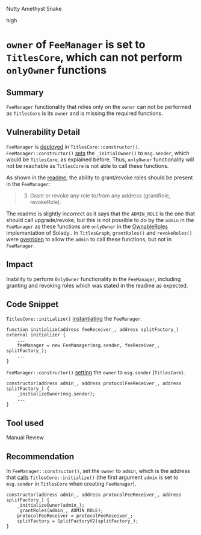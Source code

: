 Nutty Amethyst Snake

high

# `owner` of `FeeManager` is set to `TitlesCore`, which can not perform `onlyOwner` functions

## Summary

`FeeManager` functionality that relies only on the `owner` can not be performed as `TitlesCore` is its `owner` and is missing the required functions.

## Vulnerability Detail

`FeeManager` is [deployed](https://github.com/sherlock-audit/2024-04-titles/blob/main/wallflower-contract-v2/src/TitlesCore.sol#L47) in `TitlesCore::constructor()`. `FeeManager::constructor()` [sets](https://github.com/sherlock-audit/2024-04-titles/blob/main/wallflower-contract-v2/src/fees/FeeManager.sol#L114) the `_initialOwner()` to `msg.sender`, which would be `TitlesCore`, as explained before. Thus, `onlyOwner` functionality will not be reachable as `TitlesCore` is not able to call these functions.

As shown in the [readme](https://audits.sherlock.xyz/contests/326), the ability to grant/revoke roles should be present in the `FeeManager`:
> 3) Grant or revoke any role to/from any address (grantRole, revokeRole).

The readme is slightly incorrect as it says that the `ADMIN_ROLE` is the one that should call upgrade/revoke, but this is not possible to do by the `admin` in the `FeeManager` as these functions are `onlyOwner` in the [OwnableRoles](https://github.com/Vectorized/solady/blob/main/src/auth/OwnableRoles.sol#L202-L210) implementation of Solady.. In `TitlesGraph`, `grantRoles()` and `revokeRoles()` were [overriden](https://github.com/sherlock-audit/2024-04-titles/blob/main/wallflower-contract-v2/src/graph/TitlesGraph.sol#L158-L178) to allow the `admin` to call these functions, but not in `FeeManager`.

## Impact

Inability to perform `OnlyOwner` functionality in the `FeeManager`, including granting and revoking roles which was stated in the readme as expected.

## Code Snippet

`TitlesCore::initialize()` [instantiating](https://github.com/sherlock-audit/2024-04-titles/blob/main/wallflower-contract-v2/src/TitlesCore.sol#L47) the `FeeManager`.
```solidity
function initialize(address feeReceiver_, address splitFactory_) external initializer {
    ...
    feeManager = new FeeManager(msg.sender, feeReceiver_, splitFactory_);
    ...
}
```
`FeeManager::constructor()` [setting](https://github.com/sherlock-audit/2024-04-titles/blob/main/wallflower-contract-v2/src/fees/FeeManager.sol#L114) the `owner` to `msg.sender` (`TitlesCore`).
```solidity
constructor(address admin_, address protocolFeeReceiver_, address splitFactory_) {
    _initializeOwner(msg.sender);
    ...
}
```

## Tool used

Manual Review

## Recommendation

In `FeeManager::constructor()`, set the `owner` to `admin`, which is the address that [calls](https://github.com/sherlock-audit/2024-04-titles/blob/main/wallflower-contract-v2/src/TitlesCore.sol#L47) `TitlesCore::initialize()` (the first argument `admin` is set to `msg.sender` in `TitlesCore` when creating `FeeManager`).
```solidity
constructor(address admin_, address protocolFeeReceiver_, address splitFactory_) {
    _initializeOwner(admin_);
    _grantRoles(admin_, ADMIN_ROLE);
    protocolFeeReceiver = protocolFeeReceiver_;
    splitFactory = SplitFactoryV2(splitFactory_);
}
```
